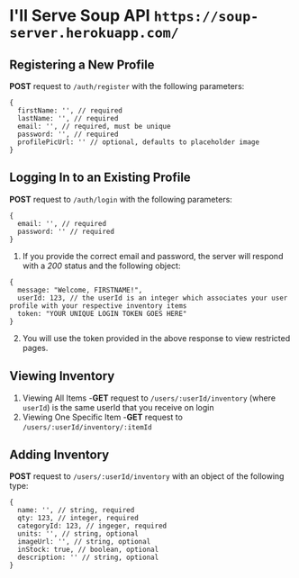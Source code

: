 # I'll Serve Soup API `https://soup-server.herokuapp.com/`

## Registering a New Profile

**POST** request to `/auth/register` with the following parameters:
```
{
  firstName: '', // required
  lastName: '', // required
  email: '', // required, must be unique
  password: '', // required
  profilePicUrl: '' // optional, defaults to placeholder image
}
```

## Logging In to an Existing Profile

**POST** request to `/auth/login` with the following parameters:
```
{
  email: '', // required
  password: '' // required
}
```
1. If you provide the correct email and password, the server will respond with a *200* status and the following object:
```
{
  message: "Welcome, FIRSTNAME!",
  userId: 123, // the userId is an integer which associates your user profile with your respective inventory items
  token: "YOUR UNIQUE LOGIN TOKEN GOES HERE"
}
```
2. You will use the token provided in the above response to view restricted pages.

## Viewing Inventory
1. Viewing All Items
-**GET** request to `/users/:userId/inventory` (where `userId`) is the same userId that you receive on login<br/>
2. Viewing One Specific Item
-**GET** request to `/users/:userId/inventory/:itemId`<br/>
## Adding Inventory

**POST** request to `/users/:userId/inventory` with an object of the following type:
```
{
  name: '', // string, required
  qty: 123, // integer, required
  categoryId: 123, // ingeger, required
  units: '', // string, optional
  imageUrl: '', // string, optional 
  inStock: true, // boolean, optional
  description: '' // string, optional
}
```

